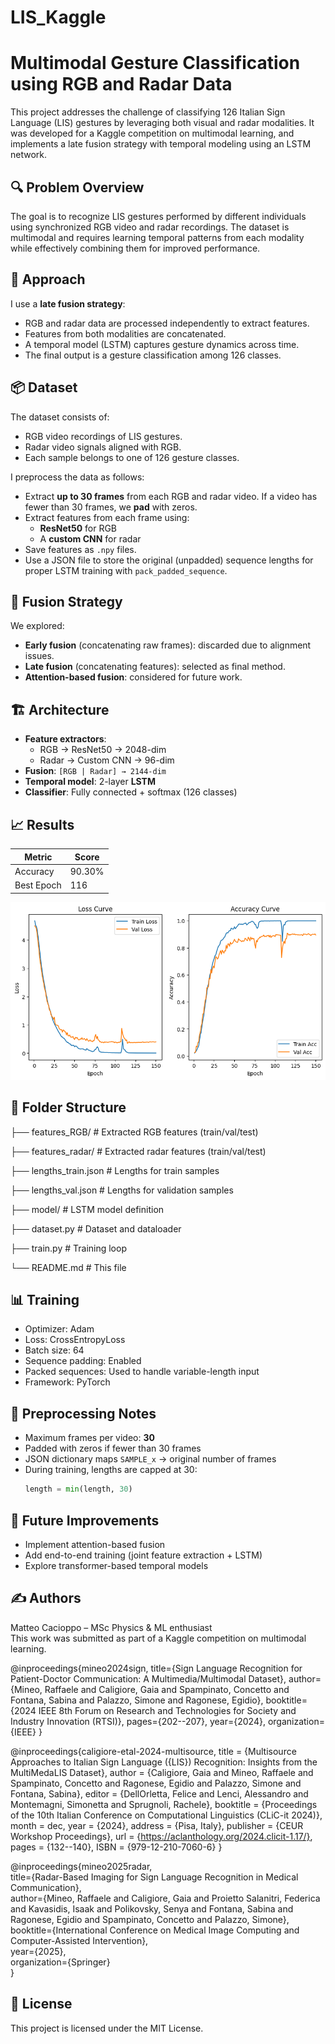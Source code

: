 # LIS_Kaggle
# Multimodal Gesture Classification using RGB and Radar Data

This project addresses the challenge of classifying 126 Italian Sign Language (LIS) gestures by leveraging both visual and radar modalities. It was developed for a Kaggle competition on multimodal learning, and implements a late fusion strategy with temporal modeling using an LSTM network.

## 🔍 Problem Overview

The goal is to recognize LIS gestures performed by different individuals using synchronized RGB video and radar recordings. The dataset is multimodal and requires learning temporal patterns from each modality while effectively combining them for improved performance.

## 🧠 Approach

I use a **late fusion strategy**:
- RGB and radar data are processed independently to extract features.
- Features from both modalities are concatenated.
- A temporal model (LSTM) captures gesture dynamics across time.
- The final output is a gesture classification among 126 classes.

## 📦 Dataset

The dataset consists of:
- RGB video recordings of LIS gestures.
- Radar video signals aligned with RGB.
- Each sample belongs to one of 126 gesture classes.

I preprocess the data as follows:
- Extract **up to 30 frames** from each RGB and radar video. If a video has fewer than 30 frames, we **pad** with zeros.
- Extract features from each frame using:
  - **ResNet50** for RGB
  - A **custom CNN** for radar
- Save features as `.npy` files.
- Use a JSON file to store the original (unpadded) sequence lengths for proper LSTM training with `pack_padded_sequence`.

## 🧪 Fusion Strategy

We explored:
- **Early fusion** (concatenating raw frames): discarded due to alignment issues.
- **Late fusion** (concatenating features): selected as final method.
- **Attention-based fusion**: considered for future work.

## 🏗️ Architecture

- **Feature extractors**:  
  - RGB → ResNet50 → 2048-dim  
  - Radar → Custom CNN → 96-dim  
- **Fusion**: `[RGB | Radar] → 2144-dim`
- **Temporal model**: 2-layer **LSTM**
- **Classifier**: Fully connected + softmax (126 classes)

## 📈 Results

| Metric     | Score |
|------------|-------|
| Accuracy   | 90.30% |
| Best Epoch | 116    |

![Training and validation loss](loss.png)

## 📁 Folder Structure

├── features_RGB/ # Extracted RGB features (train/val/test)

├── features_radar/ # Extracted radar features (train/val/test)

├── lengths_train.json # Lengths for train samples

├── lengths_val.json # Lengths for validation samples

├── model/ # LSTM model definition

├── dataset.py # Dataset and dataloader

├── train.py # Training loop

└── README.md # This file

## 📊 Training

- Optimizer: Adam  
- Loss: CrossEntropyLoss  
- Batch size: 64  
- Sequence padding: Enabled  
- Packed sequences: Used to handle variable-length input  
- Framework: PyTorch

## 🧹 Preprocessing Notes

- Maximum frames per video: **30**
- Padded with zeros if fewer than 30 frames
- JSON dictionary maps `SAMPLE_x` → original number of frames
- During training, lengths are capped at 30:  
  ```python
  length = min(length, 30)


## 📌 Future Improvements
- Implement attention-based fusion  
- Add end-to-end training (joint feature extraction + LSTM)  
- Explore transformer-based temporal models  

## ✍️ Authors
Matteo Cacioppo – MSc Physics & ML enthusiast  
This work was submitted as part of a Kaggle competition on multimodal learning.

@inproceedings{mineo2024sign,
  title={Sign Language Recognition for Patient-Doctor Communication: A Multimedia/Multimodal Dataset},
  author={Mineo, Raffaele and Caligiore, Gaia and Spampinato, Concetto and Fontana, Sabina and Palazzo, Simone and Ragonese, Egidio},
  booktitle={2024 IEEE 8th Forum on Research and Technologies for Society and Industry Innovation (RTSI)},
  pages={202--207},
  year={2024},
  organization={IEEE}
}

@inproceedings{caligiore-etal-2024-multisource,
  title = {Multisource Approaches to Italian Sign Language ({LIS}) Recognition: Insights from the MultiMedaLIS Dataset},
  author = {Caligiore, Gaia and Mineo, Raffaele and Spampinato, Concetto and Ragonese, Egidio and Palazzo, Simone and Fontana, Sabina},
  editor = {DellOrletta, Felice and Lenci, Alessandro and Montemagni, Simonetta and Sprugnoli, Rachele},
  booktitle = {Proceedings of the 10th Italian Conference on Computational Linguistics (CLiC-it 2024)},
  month = dec,
  year = {2024},
  address = {Pisa, Italy},
  publisher = {CEUR Workshop Proceedings},
  url = {https://aclanthology.org/2024.clicit-1.17/},
  pages = {132--140},
  ISBN = {979-12-210-7060-6}
}

@inproceedings{mineo2025radar,  
  title={Radar-Based Imaging for Sign Language Recognition in Medical Communication},  
  author={Mineo, Raffaele and Caligiore, Gaia and Proietto Salanitri, Federica and Kavasidis, Isaak and Polikovsky, Senya and Fontana, Sabina and Ragonese, Egidio and Spampinato, Concetto and Palazzo, Simone},  
  booktitle={International Conference on Medical Image Computing and Computer-Assisted Intervention},  
  year={2025},  
  organization={Springer}  
}


## 🏁 License
This project is licensed under the MIT License.


